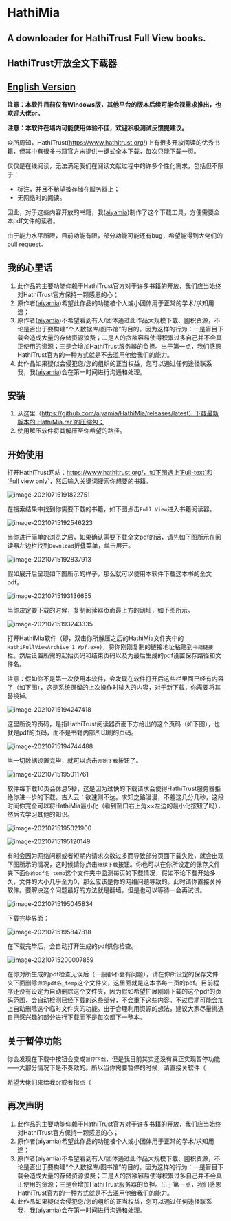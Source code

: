 # HathiMia

## A downloader for HathiTrust Full View books.

## HathiTrust开放全文下载器



## [English Version](./README_EN.md)

**注意：本软件目前仅有Windows版，其他平台的版本后续可能会视需求推出，也欢迎大佬pr。**

**注意：本软件在墙内可能使用体验不佳，欢迎积极测试反馈提建议。**

众所周知，HathiTrust(https://www.hathitrust.org/)上有很多开放阅读的优秀书籍，但其中有很多书籍官方未提供一键式全本下载，每次只能下载一页。

仅仅是在线阅读，无法满足我们在阅读文献过程中的许多个性化需求，包括但不限于：

- 标注，并且不希望被存储在服务器上；
- 无网络时的阅读。

因此，对于这些内容开放的书籍，我([aiyamia](https://github.com/aiyamia))制作了这个下载工具，方便需要全本pdf文件的读者。

由于能力水平所限，目前功能有限，部分功能可能还有bug，希望能得到大佬们的pull request。



## 我的心里话

1. 此作品的主要功能仰赖于HathiTrust官方对于许多书籍的开放，我们应当始终对HathiTrust官方保持一颗感恩的心；
2. 原作者([aiyamia](https://github.com/aiyamia))希望此作品的功能被个人或小团体用于正常的学术/求知用途；
3. 原作者([aiyamia](https://github.com/aiyamia))不希望看到有人/团体通过此作品大规模下载、囤积资源，不论是否出于要构建“个人数据库/图书馆”的目的。因为这样的行为：一是盲目下载会造成大量的存储资源浪费；二是人的贪欲容易使得积累过多自己并不会真正使用的资源；三是会增加HathiTrust服务器的负担。出于第一点，我们感恩HathiTrust官方的一种方式就是不去滥用他给我们的能力。
4. 此作品如果疑似会侵犯您/您的组织的正当权益，您可以通过任何途径联系我，我([aiyamia](https://github.com/aiyamia))会在第一时间进行沟通和处理。



## 安装

1. 从这里（https://github.com/aiyamia/HathiMia/releases/latest）下载最新版本的`HathiMia.rar`的压缩包；
2. 使用解压软件将其解压至你希望的路径。



## 开始使用

打开HathiTrust网站：https://www.hathitrust.org/，如下图选上`Full-text`和`Full view only`，然后输入关键词搜索你想要的书籍。

![image-20210715191822751](README.assets/image-20210715191822751.png)

在搜索结果中找到你需要下载的书籍，如下图点击`Full View`进入书籍阅读器。

![image-20210715192546223](README.assets/image-20210715192546223.png)

当你进行简单的浏览之后，如果确认需要下载全文pdf的话，请先如下图所示在阅读器左边栏找到`Download`折叠菜单，单击展开。

![image-20210715192837913](README.assets/image-20210715192837913.png)

假如展开后呈现如下图所示的样子，那么就可以使用本软件下载这本书的全文pdf。

![image-20210715193136655](README.assets/image-20210715193136655.png)

当你决定要下载的时候，复制阅读器页面最上方的网址，如下图所示。

![image-20210715193243335](README.assets/image-20210715193243335.png)

打开HathiMia软件（即，双击你所解压之后的HathiMia文件夹中的`HathiFullViewArchive_1_Wpf.exe`），将你刚刚复制的链接地址粘贴到`书籍链接`栏。然后设置所需的起始页码和结束页码以及为最后生成的pdf设置保存路径和文件名。

注意：假如你不是第一次使用本软件，会发现在软件打开后这些栏里面已经有内容了（如下图），这是系统保留的上次操作时输入的内容，对于新下载，你需要将其替换掉。

![image-20210715194247418](README.assets/image-20210715194247418.png)

这里所说的页码，是指HathiTrust阅读器页面下方给出的这个页码（如下图），也就是pdf的页码，而不是书籍内部所印刷的页码。

![image-20210715194744488](README.assets/image-20210715194744488.png)

当一切数据设置完毕，就可以点击`开始下载`按钮了。

![image-20210715195011761](README.assets/image-20210715195011761.png)

软件每下载10页会休息5秒，这是因为过快的下载请求会使得HathiTrust服务器拒绝你进一步的下载。古人云：欲速则不达。求知之路漫漫，不差这几分几秒，这段时间你完全可以将HathiMia最小化（看到窗口右上角××左边的最小化按钮了吗），然后去学习其他的知识。

![image-20210715195021900](README.assets/image-20210715195021900.png)

![image-20210715195120149](README.assets/image-20210715195120149.png)

有时会因为网络问题或者短期内请求次数过多而导致部分页面下载失败，就会出现下图所示的情况，这时候请你点击`继续下载`按钮。你也可以在你所设定的保存文件夹下面`你的pdf名_temp`这个文件夹中监测每页的下载情况，假如不论下载开始多久，文件的大小几乎全为0，那么应该是你的网络问题导致的。此时请你直接关掉软件。要解决这个问题最好的方法就是翻墙，但是也可以等待一会再试试。

![image-20210715195045834](README.assets/image-20210715195045834.png)

下载完毕界面：

![image-20210715195847818](README.assets/image-20210715195847818.png)

在下载完毕后，会自动打开生成的pdf供你检查。

![image-20210715200007859](README.assets/image-20210715200007859.png)

在你对所生成的pdf检查无误后（一般都不会有问题），请在你所设定的保存文件夹下面删除`你的pdf名_temp`这个文件夹，这里面就是这本书每一页的pdf。目前程序还没有设定为自动删除这个文件夹，因为假如希望扩展刚刚下载的这个pdf的页码范围，会自动检测已经下载的这些部分，不会重下这些内容。不过后期可能会加上自动删除这个临时文件夹的功能。出于合理利用资源的想法，建议大家尽量挑选自己感兴趣的部分进行下载而不是每次都下一整本。



## 关于暂停功能

你会发现在下载中按钮会变成`暂停下载`，但是我目前其实还没有真正实现暂停功能——大部分情况下是不奏效的。所以当你需要暂停的时候，请直接关软件（

希望大佬们来给我pr或者指点（




## 再次声明

1. 此作品的主要功能仰赖于HathiTrust官方对于许多书籍的开放，我们应当始终对HathiTrust官方保持一颗感恩的心；
2. 原作者(aiyamia)希望此作品的功能被个人或小团体用于正常的学术/求知用途；
3. 原作者(aiyamia)不希望看到有人/团体通过此作品大规模下载、囤积资源，不论是否出于要构建“个人数据库/图书馆”的目的。因为这样的行为：一是盲目下载会造成大量的存储资源浪费；二是人的贪欲容易使得积累过多自己并不会真正使用的资源；三是会增加HathiTrust服务器的负担。出于第一点，我们感恩HathiTrust官方的一种方式就是不去滥用他给我们的能力。
4. 此作品如果疑似会侵犯您/您的组织的正当权益，您可以通过任何途径联系我，我(aiyamia)会在第一时间进行沟通和处理。